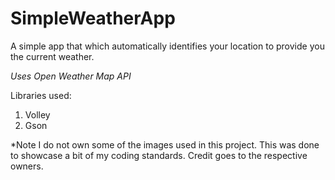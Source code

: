 # SimpleWeatherApp
A simple app that which automatically identifies your location to provide you the current weather.

*Uses Open Weather Map API*

Libraries used:

1. Volley
2. Gson


*Note I do not own some of the images used in this project. This was done to showcase a bit of my coding standards. Credit goes to the respective owners.
